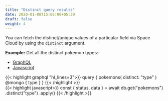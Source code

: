 ```yaml
---
title: "Distinct query results"
date: 2020-01-08T15:05:00+05:30
draft: false
weight: 4
---
```

You can fetch the distinct/unique values of a particular field via Space Cloud by using the `distinct` argument.

**Example:** Get all the distinct pokemon types:

<div class="row tabs-wrapper">
  <div class="col s12" style="padding:0">
    <ul class="tabs">
      <li class="tab col s2"><a class="active" href="#distinct-graphql">GraphQL</a></li>
      <li class="tab col s2"><a href="#distinct-js">Javascript</a></li>
    </ul>
  </div>
  <div id="distinct-graphql" class="col s12" style="padding:0">
{{< highlight graphql "hl_lines=3">}}
query {
  pokemons(
    distinct: "type"
  ) @mongo {
    type
  }
}
{{< /highlight >}}   
  </div>
  <div id="distinct-js" class="col s12" style="padding:0">
{{< highlight javascript>}}
const { status, data } = await db.get("pokemons")
  .distinct("type")
  .apply()
{{< /highlight >}}  
  </div>
</div>